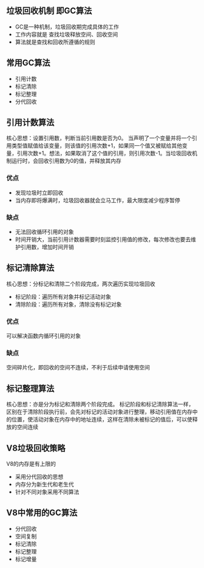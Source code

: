 ## 垃圾回收机制 即GC算法
+ GC是一种机制，垃圾回收期完成具体的工作
+ 工作内容就是 查找垃圾释放空间、回收空间
+ 算法就是查找和回收所遵循的规则

## 常用GC算法
+ 引用计数
+ 标记清除
+ 标记整理
+ 分代回收

## 引用计数算法
核心思想：设置引用数，判断当前引用数是否为0。
当声明了一个变量并将一个引用类型值赋值给该变量，则该值的引用次数+1，如果同一个值又被赋给其他变量，引用次数+1。想法，如果取消了这个值的引用，则引用次数-1。当垃圾回收机制运行时，会回收引用数为0的值，并释放其内存
### 优点
+ 发现垃圾时立即回收
+ 当内存即将爆满时，垃圾回收器就会立马工作，最大限度减少程序暂停
### 缺点
+ 无法回收循环引用的对象
+ 时间开销大，当前引用计数器需要时刻监控引用值的修改，每次修改也要去维护引用数，增加时间开销

## 标记清除算法
核心思想：分标记和清除二个阶段完成，两次遍历实现垃圾回收
+ 标记阶段：遍历所有对象并标记活动对象
+ 清除阶段：遍历所有对象，清除没有标记对象

### 优点
可以解决函数内循环引用的对象

### 缺点
空间碎片化，即回收的空间不连续，不利于后续申请使用空间

## 标记整理算法
核心思想：亦是分为标记和清除两个阶段完成。
标记阶段和标记清除算法一样，区别在于清除阶段执行前，会先对标记的活动对象进行整理，移动引用值在内存中的位置，使活动对象在内存中的地址连续，这样在清除未被标记的值后，可以使释放的空间连续

## V8垃圾回收策略
V8的内存是有上限的
+ 采用分代回收的思想
+ 内存分为新生代和老生代
+ 针对不同对象采用不同算法
  
## V8中常用的GC算法
+ 分代回收
+ 空间复制
+ 标记清除
+ 标记整理
+ 标记增量